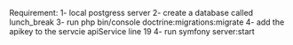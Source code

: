 Requirement:
1- local postgress server
2- create a database called lunch_break
3- run php bin/console doctrine:migrations:migrate
4- add the apikey to the servcie apiService line 19
4- run symfony server:start
